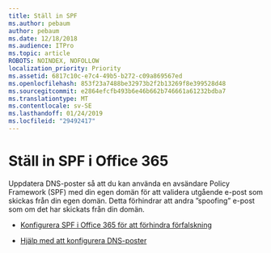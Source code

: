 ```yaml
---
title: Ställ in SPF
ms.author: pebaum
author: pebaum
ms.date: 12/18/2018
ms.audience: ITPro
ms.topic: article
ROBOTS: NOINDEX, NOFOLLOW
localization_priority: Priority
ms.assetid: 6817c10c-e7c4-49b5-b272-c09a869567ed
ms.openlocfilehash: 853f23a7488be32973b2f2b13269f8e399528d48
ms.sourcegitcommit: e2864efcfb493b6e46b662b746661a61232bdba7
ms.translationtype: MT
ms.contentlocale: sv-SE
ms.lasthandoff: 01/24/2019
ms.locfileid: "29492417"
---
```

# <a name="set-up-spf-in-office-365"></a>Ställ in SPF i Office 365

Uppdatera DNS-poster så att du kan använda en avsändare Policy Framework (SPF) med din egen domän för att validera utgående e-post som skickas från din egen domän. Detta förhindrar att andra ”spoofing” e-post som om det har skickats från din domän.
  
- [Konfigurera SPF i Office 365 för att förhindra förfalskning](https://docs.microsoft.com/en-us/office365/SecurityCompliance/set-up-spf-in-office-365-to-help-prevent-spoofing)
    
- [Hjälp med att konfigurera DNS-poster](https://docs.microsoft.com/en-us/office365/admin/get-help-with-domains/create-dns-records-at-any-dns-hosting-provider)
    

